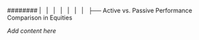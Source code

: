 ######## |   |   |   |   |   |   |   ├── Active vs. Passive Performance Comparison in Equities

*Add content here*